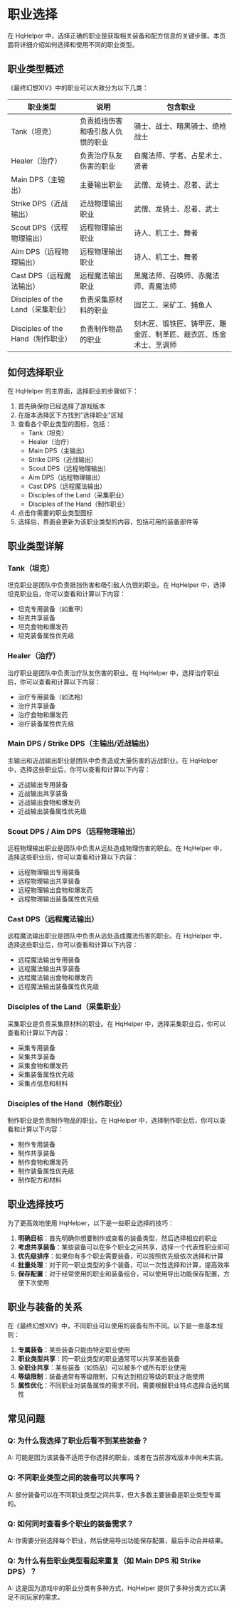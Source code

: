 # 职业选择

在 HqHelper 中，选择正确的职业是获取相关装备和配方信息的关键步骤。本页面将详细介绍如何选择和使用不同的职业类型。

## 职业类型概述

《最终幻想XIV》中的职业可以大致分为以下几类：

| 职业类型 | 说明 | 包含职业 |
|---------|------|---------|
| Tank（坦克） | 负责抵挡伤害和吸引敌人仇恨的职业 | 骑士、战士、暗黑骑士、绝枪战士 |
| Healer（治疗） | 负责治疗队友伤害的职业 | 白魔法师、学者、占星术士、贤者 |
| Main DPS（主输出） | 主要输出职业 | 武僧、龙骑士、忍者、武士 |
| Strike DPS（近战输出） | 近战物理输出职业 | 武僧、龙骑士、忍者、武士 |
| Scout DPS（远程物理输出） | 远程物理输出职业 | 诗人、机工士、舞者 |
| Aim DPS（远程物理输出） | 远程物理输出职业 | 诗人、机工士、舞者 |
| Cast DPS（远程魔法输出） | 远程魔法输出职业 | 黑魔法师、召唤师、赤魔法师、青魔法师 |
| Disciples of the Land（采集职业） | 负责采集原材料的职业 | 园艺工、采矿工、捕鱼人 |
| Disciples of the Hand（制作职业） | 负责制作物品的职业 | 刻木匠、锻铁匠、铸甲匠、雕金匠、制革匠、裁衣匠、炼金术士、烹调师 |

## 如何选择职业

在 HqHelper 的主界面，选择职业的步骤如下：

1. 首先确保你已经选择了游戏版本
2. 在版本选择区下方找到"选择职业"区域
3. 查看各个职业类型的图标，包括：
   - Tank（坦克）
   - Healer（治疗）
   - Main DPS（主输出）
   - Strike DPS（近战输出）
   - Scout DPS（远程物理输出）
   - Aim DPS（远程物理输出）
   - Cast DPS（远程魔法输出）
   - Disciples of the Land（采集职业）
   - Disciples of the Hand（制作职业）
4. 点击你需要的职业类型图标
5. 选择后，界面会更新为该职业类型的内容，包括可用的装备部件等

## 职业类型详解

### Tank（坦克）

坦克职业是团队中负责抵挡伤害和吸引敌人仇恨的职业。在 HqHelper 中，选择坦克职业后，你可以查看和计算以下内容：

- 坦克专用装备（如重甲）
- 坦克共享装备
- 坦克食物和爆发药
- 坦克装备属性优先级

### Healer（治疗）

治疗职业是团队中负责治疗队友伤害的职业。在 HqHelper 中，选择治疗职业后，你可以查看和计算以下内容：

- 治疗专用装备（如法袍）
- 治疗共享装备
- 治疗食物和爆发药
- 治疗装备属性优先级

### Main DPS / Strike DPS（主输出/近战输出）

主输出和近战输出职业是团队中负责造成大量伤害的近战职业。在 HqHelper 中，选择这些职业后，你可以查看和计算以下内容：

- 近战输出专用装备
- 近战输出共享装备
- 近战输出食物和爆发药
- 近战输出装备属性优先级

### Scout DPS / Aim DPS（远程物理输出）

远程物理输出职业是团队中负责从远处造成物理伤害的职业。在 HqHelper 中，选择这些职业后，你可以查看和计算以下内容：

- 远程物理输出专用装备
- 远程物理输出共享装备
- 远程物理输出食物和爆发药
- 远程物理输出装备属性优先级

### Cast DPS（远程魔法输出）

远程魔法输出职业是团队中负责从远处造成魔法伤害的职业。在 HqHelper 中，选择这些职业后，你可以查看和计算以下内容：

- 远程魔法输出专用装备
- 远程魔法输出共享装备
- 远程魔法输出食物和爆发药
- 远程魔法输出装备属性优先级

### Disciples of the Land（采集职业）

采集职业是负责采集原材料的职业。在 HqHelper 中，选择采集职业后，你可以查看和计算以下内容：

- 采集专用装备
- 采集共享装备
- 采集食物和爆发药
- 采集装备属性优先级
- 采集点信息和材料

### Disciples of the Hand（制作职业）

制作职业是负责制作物品的职业。在 HqHelper 中，选择制作职业后，你可以查看和计算以下内容：

- 制作专用装备
- 制作共享装备
- 制作食物和爆发药
- 制作装备属性优先级
- 制作配方和材料

## 职业选择技巧

为了更高效地使用 HqHelper，以下是一些职业选择的技巧：

1. **明确目标**：首先明确你想要制作或查看的装备类型，然后选择相应的职业
2. **考虑共享装备**：某些装备可以在多个职业之间共享，选择一个代表性职业即可
3. **优先级排序**：如果你有多个职业需要装备，可以按照优先级依次选择和计算
4. **批量处理**：对于同一职业类型的多个装备，可以一次性选择和计算，提高效率
5. **保存配置**：对于经常使用的职业和装备组合，可以使用导出功能保存配置，方便下次使用

## 职业与装备的关系

在《最终幻想XIV》中，不同职业可以使用的装备有所不同。以下是一些基本规则：

1. **专属装备**：某些装备只能由特定职业使用
2. **职业类型共享**：同一职业类型的职业通常可以共享某些装备
3. **全职业共享**：某些装备（如饰品）可以被多个或所有职业使用
4. **等级限制**：装备通常有等级限制，只有达到相应等级的职业才能使用
5. **属性优化**：不同职业对装备属性的需求不同，需要根据职业特点选择合适的属性

## 常见问题

### Q: 为什么我选择了职业后看不到某些装备？

A: 可能是因为该装备不适用于你选择的职业，或者在当前游戏版本中尚未实装。

### Q: 不同职业类型之间的装备可以共享吗？

A: 部分装备可以在不同职业类型之间共享，但大多数主要装备是职业类型专属的。

### Q: 如何同时查看多个职业的装备需求？

A: 你需要分别选择每个职业，然后使用导出功能保存配置，最后手动合并结果。

### Q: 为什么有些职业类型看起来重复（如 Main DPS 和 Strike DPS）？

A: 这是因为游戏中的职业分类有多种方式，HqHelper 提供了多种分类方式以满足不同玩家的需求。

